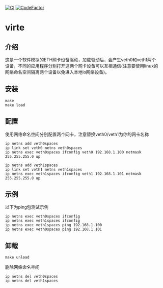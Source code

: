 [![CI](https://github.com/QQxiaoming/virte/actions/workflows/ci.yml/badge.svg?branch=main)](https://github.com/QQxiaoming/virte/actions/workflows/ci.yml)
[![CodeFactor](https://www.codefactor.io/repository/github/qqxiaoming/virte/badge)](https://www.codefactor.io/repository/github/qqxiaoming/virte)

# virte

## 介绍

这是一个软件模拟的ETH网卡设备驱动，加载驱动后，会产生veth0和veth1两个设备，不同的应用程序分别打开这两个网卡设备可以互相通信(注意要使用linux的网络命名空间隔离两个设备以免进入本地lo网络设备)。

## 安装

```shell
make
make load
```
## 配置

使用网络命名空间分别配置两个网卡，注意替换veth0/veth1为你的网卡名称

```shell
ip netns add veth0spaces
ip link set veth0 netns veth0spaces
ip netns exec veth0spaces ifconfig veth0 192.168.1.100 netmask 255.255.255.0 up

ip netns add veth1spaces
ip link set veth1 netns veth1spaces
ip netns exec veth1spaces ifconfig veth1 192.168.1.101 netmask 255.255.255.0 up
```

## 示例

以下为ping包测试示例

```shell
ip netns exec veth0spaces ifconfig
ip netns exec veth1spaces ifconfig
ip netns exec veth1spaces ping 192.168.1.100
ip netns exec veth0spaces ping 192.168.1.101
```

## 卸载

```shell
make unload
```

删除网络命名空间

```shell
ip netns del veth0spaces
ip netns del veth1spaces
```
